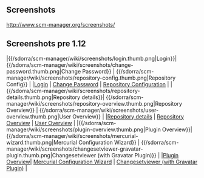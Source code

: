 Screenshots
-----------

<http://www.scm-manager.org/screenshots/>

Screenshots pre 1.12
--------------------

\|{{/sdorra/scm-manager/wiki/screenshots/login.thumb.png\|Login}}\|
{{/sdorra/scm-manager/wiki/screenshots/change-password.thumb.png\|Change
Password}} \|
{{/sdorra/scm-manager/wiki/screenshots/repository-config.thumb.png\|Repository
Config}} \|
\|[Login](/sdorra/scm-manager/wiki/screenshots/login.png "wikilink") \|
[Change
Password](/sdorra/scm-manager/wiki/screenshots/change-password.png "wikilink")
\| [Repository
Configuration](/sdorra/scm-manager/wiki/screenshots/repository-config.png "wikilink")
\|
\|{{/sdorra/scm-manager/wiki/screenshots/repository-details.thumb.png\|Repository
details}}\|
{{/sdorra/scm-manager/wiki/screenshots/repository-overview.thumb.png\|Repository
Overview}} \|
{{/sdorra/scm-manager/wiki/screenshots/user-overview.thumb.png\|User
Overview}} \| \|[Repository
details](/sdorra/scm-manager/wiki/screenshots/repository-details.png "wikilink")
\| [Repository
Overview](/sdorra/scm-manager/wiki/screenshots/repository-overview.png "wikilink")
\| [User
Overview](/sdorra/scm-manager/wiki/screenshots/user-overview.png "wikilink")
\|
\|{{/sdorra/scm-manager/wiki/screenshots/plugin-overview.thumb.png\|Plugin
Overview}}\|
{{/sdorra/scm-manager/wiki/screenshots/mercurial-wizard.thumb.png\|Mercurial
Configuration Wizard}} \|
{{/sdorra/scm-manager/wiki/screenshots/changesetviewer-gravatar-plugin.thumb.png\|Changesetviewer
(with Gravatar Plugin)}} \| \|[Plugin
Overview](/sdorra/scm-manager/wiki/screenshots/plugin-overview.png "wikilink")\|
[Mercurial Configuration
Wizard](/sdorra/scm-manager/wiki/screenshots/mercurial-wizard.png "wikilink")
\| [Changesetviewer (with Gravatar
Plugin)](/sdorra/scm-manager/wiki/screenshots/changesetviewer-gravatar-plugin.png "wikilink")
\|
